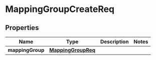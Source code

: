# MappingGroupCreateReq

## Properties
Name | Type | Description | Notes
------------ | ------------- | ------------- | -------------
**mappingGroup** | [**MappingGroupReq**](MappingGroupReq.md) |  | 
